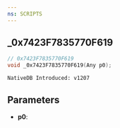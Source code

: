 ```yaml
---
ns: SCRIPTS
---
```

## _0x7423F7835770F619

```c
// 0x7423F7835770F619
void _0x7423F7835770F619(Any p0);
```

```
NativeDB Introduced: v1207
```

## Parameters
* **p0**:
